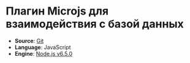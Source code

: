 # Плагин Microjs для взаимодействия с базой данных
* **Source**: [Git](http://git.macronomica.com/scm/nm/microjs-plugins-dal.git)
* **Language**: JavaScript
* **Engine**: [Node.js v6.5.0](https://nodejs.org/dist/latest-v5.x/)
